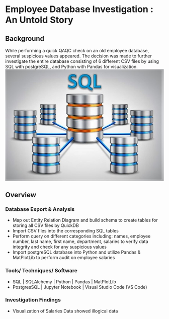 # Employee Database Investigation : An Untold Story
## Background
While performing a quick QAQC check on an old employee database, several suspicious values appeared. The decision was made to further investigate the entire database consisting of 6 different CSV files by using SQL with postgreSQL, and Python with Pandas for visualization. 
![Image description](readmePic.jpg)

## Overview
### Database Export & Analysis
 * Map out Entity Relation Diagram and build schema to create tables for storing all CSV files by QuickDB
 * Import CSV files into the corresponding SQL tables
 * Perform query on different categories including: names, employee number, last name, first name, department, salaries to verify data integrity and check for any suspicious values
 * Import postgreSQL database into Python and utilize Pandas & MatPlotLib to perform audit on employee salaries 
 
 ### Tools/ Techniques/ Software
 * SQL | SQLAlchemy | Python | Pandas | MatPlotLib
 * PostgresSQL | Jupyter Notebook | Visual Studio Code (VS Code)
 
 ### Investigation Findings
 * Visualization of Salaries Data showed illogical data
 
